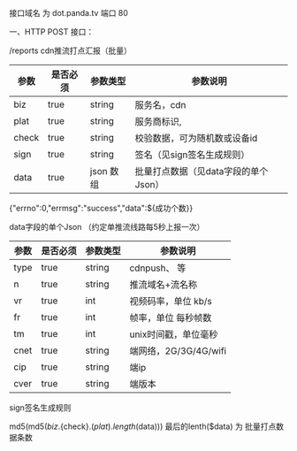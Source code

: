 接口域名 为 dot.panda.tv 端口 80

一、HTTP POST 接口：

/reports        cdn推流打点汇报（批量）

参数 | 是否必须 | 参数类型 | 参数说明 
----|------|----|----
biz | true | string | 服务名，cdn
plat | true | string | 服务商标识,
check | true | string | 校验数据，可为随机数或设备id
sign | true | string | 签名（见sign签名生成规则）
data | true | json 数组 | 批量打点数据（见data字段的单个Json）


{"errno":0,"errmsg":"success","data":${成功个数}}

data字段的单个Json （约定单推流线路每5秒上报一次） 

参数 | 是否必须 | 参数类型 | 参数说明 
----|------|----|----
type | true | string | cdnpush、 等
n | true | string | 推流域名+流名称
vr | true | int | 视频码率，单位 kb/s
fr | true | int | 帧率，单位 每秒帧数
tm | true | int | unix时间戳，单位毫秒
cnet | true | string | 端网络，2G/3G/4G/wifi
cip | true | string | 端ip
cver | true | string | 端版本

sign签名生成规则

md5(md5(${biz}.${check}.$(plat).length($data)))
最后的lenth($data) 为 批量打点数据条数
